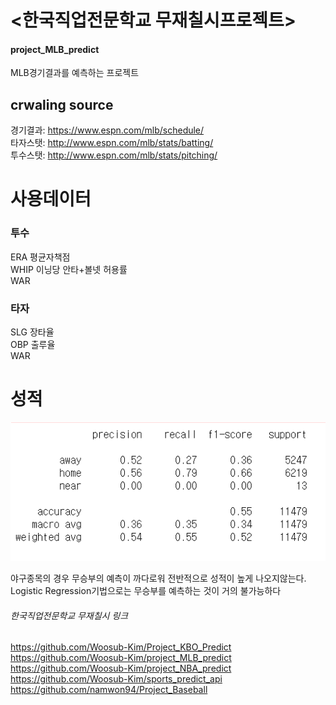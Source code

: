 # <한국직업전문학교 무재칠시프로젝트>
#### project_MLB_predict 
MLB경기결과를 예측하는 프로젝트

## crwaling source
경기결과: https://www.espn.com/mlb/schedule/          
타자스탯: http://www.espn.com/mlb/stats/batting/         
투수스탯: http://www.espn.com/mlb/stats/pitching/           

# 사용데이터
### 투수
ERA 평균자책점      
WHIP 이닝당 안타+볼넷 허용률      
WAR      
### 타자
SLG 장타율      
OBP 출루율      
WAR      

# 성적
<img width="" height="" src="https://github.com/Woosub-Kim/project_MLB_predict/blob/master/MLB_result.PNG"> </img>

야구종목의 경우 무승부의 예측이 까다로워 전반적으로 성적이 높게 나오지않는다.       
Logistic Regression기법으로는 무승부를 예측하는 것이 거의 불가능하다

###### 한국직업전문학교 무재칠시 링크
https://github.com/Woosub-Kim/Project_KBO_Predict            
https://github.com/Woosub-Kim/project_MLB_predict                           
https://github.com/Woosub-Kim/project_NBA_predict                    
https://github.com/Woosub-Kim/sports_predict_api                  
https://github.com/namwon94/Project_Baseball                     
